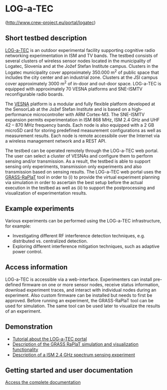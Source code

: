 <meta charset="utf-8">

# LOG-a-TEC

(http://www.crew-project.eu/portal/logatec)

## Short testbed description

<a href="http://log-a-tec.eu/">LOG-a-TEC</a> is an outdoor experimental facility supporting cognitive radio networking experimentation in ISM and TV bands.  The testbed consists of several clusters of wireless sensor nodes located in the municipality of Logatec, Slovenia and at the Jožef Stefan Institute campus. Clusters in the Logatec municipality cover approximately 350.000 m<sup>2</sup> of public space that includes the city center and an industrial zone. Clusters at the JSI campus cover approximately 3000 m<sup>2</sup> of in-door and out-door space. LOG-a-TEC is equipped with approximately 70 VESNA platforms and SNE-ISMTV reconfigurable radio boards. 

The [VESNA](http://log-a-tec.eu/hw-vesna.html) platform is a modular and fully flexible platform developed at the SensorLab at the Jožef Stefan Institute and is based on a high-performance microcontroller with ARM Cortex-M3. The SNE-ISMTV expansion permits experimentation in ISM 868 MHz, ISM 2.4 GHz and UHF 42 – 870 MHz frequency bands. Each node is also equipped with a 2 GB microSD card for storing predefined measurement configurations as well as measurement results. Each node is remote accessibile over the Internet via a wireless management network and a REST API.

The testbed can be operated remotely through the LOG-a-TEC web portal. The user can select a cluster of VESNAs and configure them to perform sensing and/or transmission. As a result, the testbed is able to support sensing only experiments, transmission only experiments and also transmission based on sensing results. The LOG-a-TEC web portal uses the <a href="http://www-e6.ijs.si/en/software/grass-raplat">GRASS-RaPlaT</a> tool in order to (i) to provide the virtual experiment planning via simulation in order to ascertain the best setup before the actual execution in the testbed as well as (ii) to support the postprocessing and visualization of experimentation results.

## Example experiments

Various experiments can be performed using the LOG-a-TEC infrastructure, for example:

 * Investigating different RF interference detection techniques, e.g. distributed vs. centralized detection.
 * Exploring different interference mitigation techniques, such as adaptive power control.

## Access information

LOG-a-TEC is accessible via a web-interface. Experimenters can install pre-defined firmware on one or more sensor nodes, receive status information, download experiment traces, and interact with individual nodes during an experiment. Also custom firmware can be installed but needs to first be approved. Before running an experiment, the GRASS-RaPlaT tool can be used for simulation. The same tool can be used later to visualize the results of an experiment.
  
## Demonstration

* <a href="http://www.crew-project.eu/sites/default/files/LOG-a-TEC_Portal_Tutorial.pdf">Tutorial about the LOG-a-TEC portal</a>
* <a href="http://www.crew-project.eu/sites/default/files/GRASS-RaPlaT_for_experiment_planning_and_visualization_of_measurements.pdf">Description of the GRASS RaPlaT simulation and visualization functionality</a>
* <a href="http://www.crew-project.eu/content/vesna-spectrum-sensing-ism-24ghz">Description of a ISM 2.4 GHz spectrum sensing experiment</a>
 
## Getting started and user documentation

[Access the complete documentation](http://www.log-a-tec.eu/overview.html)
